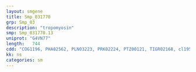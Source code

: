 ```yaml
---
layout: smgene
title: Smp_031770
grp: Smp_03
description: "tropomyosin"
smp: Smp_031770.13
uniprot: "G4VN77"
length:   744
cdd: "COG1196, PHA02562, PLN03223, PRK02224, PTZ00121, TIGR02168, cl19511, cl22427, pfam00261, pfam10079, pfam12718"
kk: ns
categories: sm
---
```

